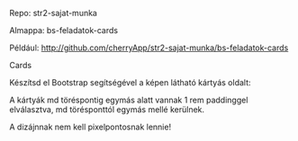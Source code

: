 Repo: str2-sajat-munka

Almappa: bs-feladatok-cards

Például: http://github.com/cherryApp/str2-sajat-munka/bs-feladatok-cards


Cards

Készítsd el Bootstrap segítségével a képen látható kártyás oldalt: 

A kártyák md töréspontig egymás alatt vannak 1 rem paddinggel elválasztva, md törésponttól egymás mellé kerülnek.

A dizájnnak nem kell pixelpontosnak lennie!